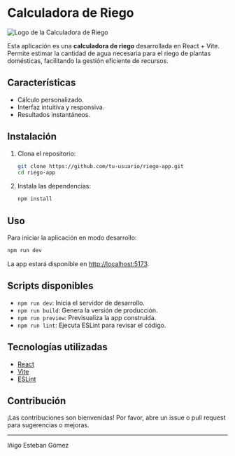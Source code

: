 # Calculadora de Riego

![Logo de la Calculadora de Riego](./public/riego-logo.png)

Esta aplicación es una **calculadora de riego** desarrollada en React + Vite. Permite estimar la cantidad de agua necesaria para el riego de plantas domésticas, facilitando la gestión eficiente de recursos.

## Características

- Cálculo personalizado.
- Interfaz intuitiva y responsiva.
- Resultados instantáneos.

## Instalación

1. Clona el repositorio:

    ```bash
    git clone https://github.com/tu-usuario/riego-app.git
    cd riego-app
    ```

2. Instala las dependencias:

    ```bash
    npm install
    ```

## Uso

Para iniciar la aplicación en modo desarrollo:

```bash
npm run dev
```

La app estará disponible en [http://localhost:5173](http://localhost:5173).

## Scripts disponibles

- `npm run dev`: Inicia el servidor de desarrollo.
- `npm run build`: Genera la versión de producción.
- `npm run preview`: Previsualiza la app construida.
- `npm run lint`: Ejecuta ESLint para revisar el código.

## Tecnologías utilizadas

- [React](https://react.dev/)
- [Vite](https://vitejs.dev/)
- [ESLint](https://eslint.org/)

## Contribución

¡Las contribuciones son bienvenidas! Por favor, abre un issue o pull request para sugerencias o mejoras.

---

Iñigo Esteban Gómez
